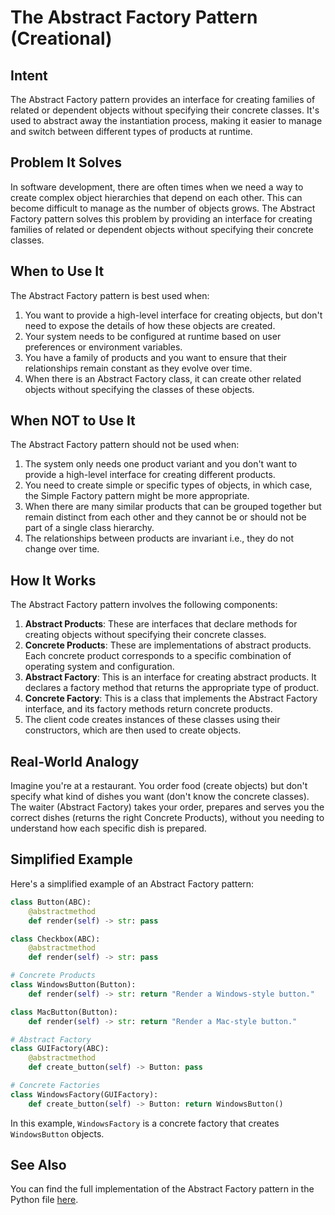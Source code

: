 # The Abstract Factory Pattern (Creational)

## Intent
The Abstract Factory pattern provides an interface for creating families of related or dependent objects without specifying their concrete classes. It's used to abstract away the instantiation process, making it easier to manage and switch between different types of products at runtime.

## Problem It Solves
In software development, there are often times when we need a way to create complex object hierarchies that depend on each other. This can become difficult to manage as the number of objects grows. The Abstract Factory pattern solves this problem by providing an interface for creating families of related or dependent objects without specifying their concrete classes.

## When to Use It
The Abstract Factory pattern is best used when:
1. You want to provide a high-level interface for creating objects, but don't need to expose the details of how these objects are created.
2. Your system needs to be configured at runtime based on user preferences or environment variables.
3. You have a family of products and you want to ensure that their relationships remain constant as they evolve over time.
4. When there is an Abstract Factory class, it can create other related objects without specifying the classes of these objects.

## When NOT to Use It
The Abstract Factory pattern should not be used when:
1. The system only needs one product variant and you don't want to provide a high-level interface for creating different products.
2. You need to create simple or specific types of objects, in which case, the Simple Factory pattern might be more appropriate.
3. When there are many similar products that can be grouped together but remain distinct from each other and they cannot be or should not be part of a single class hierarchy.
4. The relationships between products are invariant i.e., they do not change over time.

## How It Works
The Abstract Factory pattern involves the following components:
1. **Abstract Products**: These are interfaces that declare methods for creating objects without specifying their concrete classes.
2. **Concrete Products**: These are implementations of abstract products. Each concrete product corresponds to a specific combination of operating system and configuration.
3. **Abstract Factory**: This is an interface for creating abstract products. It declares a factory method that returns the appropriate type of product.
4. **Concrete Factory**: This is a class that implements the Abstract Factory interface, and its factory methods return concrete products.
5. The client code creates instances of these classes using their constructors, which are then used to create objects.

## Real-World Analogy
Imagine you're at a restaurant. You order food (create objects) but don't specify what kind of dishes you want (don't know the concrete classes). The waiter (Abstract Factory) takes your order, prepares and serves you the correct dishes (returns the right Concrete Products), without you needing to understand how each specific dish is prepared.

## Simplified Example
Here's a simplified example of an Abstract Factory pattern:
```python
class Button(ABC):
    @abstractmethod
    def render(self) -> str: pass

class Checkbox(ABC):
    @abstractmethod
    def render(self) -> str: pass

# Concrete Products 
class WindowsButton(Button):
    def render(self) -> str: return "Render a Windows-style button."

class MacButton(Button):
    def render(self) -> str: return "Render a Mac-style button."

# Abstract Factory
class GUIFactory(ABC):
    @abstractmethod
    def create_button(self) -> Button: pass

# Concrete Factories
class WindowsFactory(GUIFactory):
    def create_button(self) -> Button: return WindowsButton()
```
In this example, `WindowsFactory` is a concrete factory that creates `WindowsButton` objects.

## See Also
You can find the full implementation of the Abstract Factory pattern in the Python file [here](https://github.com/your-repo-link/python_design_patterns/blob/main/creational/abstract_factory.py).